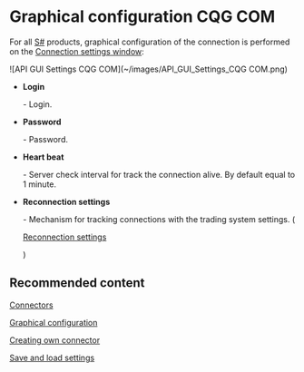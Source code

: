 # Graphical configuration CQG COM

For all [S\#](StockSharpAbout.md) products, graphical configuration of the connection is performed on the [Connection settings window](API_UI_ConnectorWindow.md):

![API GUI Settings CQG COM](~/images/API_GUI_Settings_CQG COM.png)

- **Login**

   \- Login.
- **Password**

   \- Password.
- **Heart beat**

   \- Server check interval for track the connection alive. By default equal to 1 minute.
- **Reconnection settings**

   \- Mechanism for tracking connections with the trading system settings. (

  [Reconnection settings](Reconnect.md)

  )

## Recommended content

[Connectors](API_Connectors.md)

[Graphical configuration](API_ConnectorsUIConfiguration.md)

[Creating own connector](ConnectorCreating.md)

[Save and load settings](API_Connectors_SaveConnectorSettings.md)
